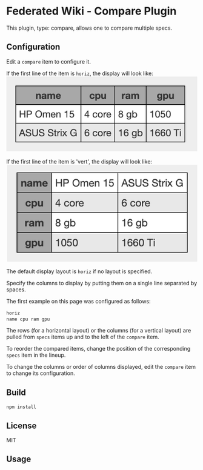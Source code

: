 # Federated Wiki - Compare Plugin

This plugin, type: compare, allows one to compare multiple specs.

## Configuration

Edit a `compare` item to configure it.

If the first line of the item is `horiz`, the display will look like:
![horizontal](screenshots/horizontal.png)

If the first line of the item is 'vert', the display will look like:
![vertical](screenshots/vertical.png)

The default display layout is `horiz` if no layout is specified.

Specify the columns to display by putting them on a single line separated by spaces.

The first example on this page was configured as follows:
```
horiz
name cpu ram gpu
```

The rows (for a horizontal layout) or the columns (for a vertical layout) are pulled from `specs` items up and to the left of the `compare` item.

To reorder the compared items, change the position of the corresponding `specs` item in the lineup.

To change the columns or order of columns displayed, edit the `compare` item to change its configuration.

## Build

    npm install

## License

MIT

## Usage
